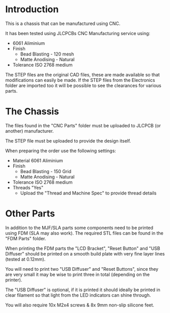 # Introduction

This is a chassis that can be manufactured using CNC.

It has been tested using JLCPCBs CNC Manufacturing service using:
 * 6061 Aliminium
 * Finish
   * Bead Blasting - 120 mesh
   * Matte Anodising - Natural
 * Tolerance ISO 2768 medium

The STEP files are the original CAD files, these are made available so that modifications can easily be made. If the STEP files from the Electronics folder are imported too it will be possible to see the clearances for various parts.

# The Chassis

The files found in the "CNC Parts" folder must be uploaded to JLCPCB (or another) manufacturer.

The STEP file must be uploaded to provide the design itself.

When preparing the order use the following settings:
 * Material 6061 Aliminium
 * Finish
   * Bead Blasting - 150 Grid
   * Matte Anodising - Natural
 * Tolerance ISO 2768 medium
 * Threads "Yes"
   * Upload the "Thread and Machine Spec" to provide thread details

# Other Parts

In addition to the MJF/SLA parts some components need to be printed using FDM (SLA may also work). The required STL files can be found in the "FDM Parts" folder.

When printing the FDM parts the "LCD Bracket", "Reset Button" and "USB Diffuser" should be printed on a smooth build plate with very fine layer lines (tested at 0.12mm).

You will need to print two "USB Diffuser" and "Reset Buttons", since they are very small it may be wise to print three in total (depending on the printer).

The "USB Diffuser" is optional, if it is printed it should ideally be printed in clear filament so that light from the LED indicators can shine through.

You will also require 10x M2x4 screws & 8x 9mm non-slip silicone feet.
